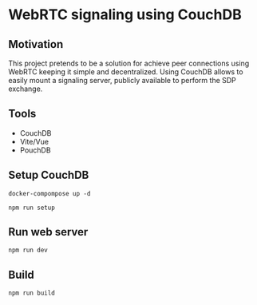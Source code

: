 # WebRTC signaling using CouchDB

## Motivation
This project pretends to be a solution for achieve peer connections using WebRTC keeping it simple and decentralized.
Using CouchDB allows to easily mount a signaling server, publicly available to perform the SDP exchange.

## Tools
- CouchDB
- Vite/Vue
- PouchDB 


## Setup CouchDB
```commandline
docker-compompose up -d
```
```commandline
npm run setup
```

## Run web server
```commandline
npm run dev
```

## Build
```commandline
npm run build
```
